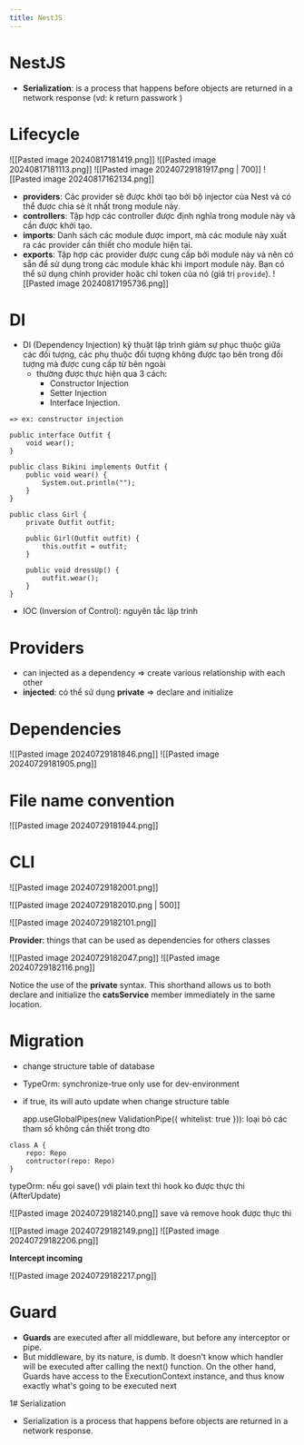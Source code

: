 ```yaml
---
title: NestJS
---
```


# NestJS 
- **Serialization**:  is a process that happens before objects are returned in a network response (vd: k return passwork )
# Lifecycle
![[Pasted image 20240817181419.png]]
![[Pasted image 20240817181113.png]]
![[Pasted image 20240729181917.png | 700]]
![[Pasted image 20240817162134.png]]
- **providers**: Các provider sẽ được khởi tạo bởi bộ injector của Nest và có thể được chia sẻ ít nhất trong module này.
- **controllers**: Tập hợp các controller được định nghĩa trong module này và cần được khởi tạo.
- **imports**: Danh sách các module được import, mà các module này xuất ra các provider cần thiết cho module hiện tại.
- **exports**: Tập hợp các provider được cung cấp bởi module này và nên có sẵn để sử dụng trong các module khác khi import module này. Bạn có thể sử dụng chính provider hoặc chỉ token của nó (giá trị `provide`).
![[Pasted image 20240817195736.png]]
# DI
- DI (Dependency Injection) kỹ thuật lập trình giảm sự phục thuộc giữa các đối tượng, các phụ thuộc đối tượng không được tạo bên trong đối tượng mà được cung cấp từ bên ngoài
    - thường được thực hiện qua 3 cách:
        - Constructor Injection 
        - Setter Injection  
        - Interface Injection.
```java=
=> ex: constructor injection

public interface Outfit {
    void wear();
}    

public class Bikini implements Outfit {
    public void wear() {
        System.out.println("");
    }
}

public class Girl {
    private Outfit outfit;

    public Girl(Outfit outfit) {
        this.outfit = outfit;
    }

    public void dressUp() {
        outfit.wear();
    }
}
```

- IOC (Inversion of Control): nguyên tắc lập trình
# Providers
- can injected as a dependency => create various relationship with each other
- **injected**: có thể sử dụng **private** => declare and initialize

# Dependencies
![[Pasted image 20240729181846.png]]
![[Pasted image 20240729181905.png]]


# File name convention

![[Pasted image 20240729181944.png]]
# CLI 
![[Pasted image 20240729182001.png]]

![[Pasted image 20240729182010.png | 500]]

![[Pasted image 20240729182101.png]]

**Provider**: things that can be used as dependencies for others classes


![[Pasted image 20240729182047.png]]
![[Pasted image 20240729182116.png]]

Notice the use of the **private** syntax. This shorthand allows us to both declare and initialize the **catsService** member immediately in the same location.


# Migration
- change structure table of database
- TypeOrm: synchronize-true only use for dev-environment
- if true, its will auto update when change structure table 

  app.useGlobalPipes(new ValidationPipe({ whitelist: true })): loại bỏ các tham số không cần thiết trong dto
  
```javascript=
class A {
    repo: Repo
    contructor(repo: Repo)
}
```


typeOrm: nếu gọi save() với plain text thì hook ko được thực thi (AfterUpdate)

![[Pasted image 20240729182140.png]]
save và remove hook được thực thi


![[Pasted image 20240729182149.png]]
![[Pasted image 20240729182206.png]]


**Intercept incoming**

![[Pasted image 20240729182217.png]]
# Guard
- **Guards** are executed after all middleware, but before any interceptor or pipe.
- But middleware, by its nature, is dumb. It doesn't know which handler will be executed after calling the next() function. On the other hand, Guards have access to the ExecutionContext instance, and thus know exactly what's going to be executed next

1# Serialization
- Serialization is a process that happens before objects are returned in a network response.